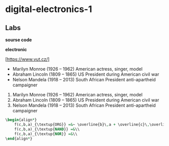 # digital-electronics-1

## Labs


**sourse code**

 __electronic__
 
 [https://www.vut.cz/]
 
 
- Marilyn Monroe (1926 – 1962) American actress, singer, model
- Abraham Lincoln (1809 – 1865) US President during American civil war
- Nelson Mandela (1918 – 2013)  South African President anti-apartheid campaigner


1. Marilyn Monroe (1926 – 1962) American actress, singer, model
2. Abraham Lincoln (1809 – 1865) US President during American civil war
3. Nelson Mandela (1918 – 2013)  South African President anti-apartheid campaigner


``` vhdl
\begin{align*}
    f(c,b,a)_{\textup{ORG}} =&~ \overline{b}\,a + \overline{c}\,\overline{b}\\
    f(c,b,a)_{\textup{NAND}} =&\\
    f(c,b,a)_{\textup{NOR}} =&\\
\end{align*}

```
